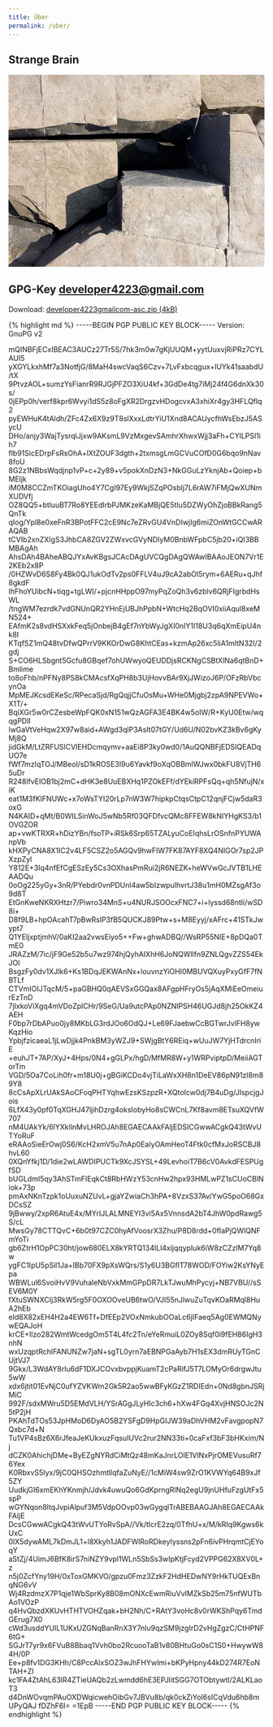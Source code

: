 ```yaml
---
title: Über
permalink: /uber/
---
```


## Strange Brain

![image](/assets/images/avanimation.gif)

## GPG-Key [developer4223@gmail.com](developer4223@gmail.com)

Download: [developer4223gmailcom-asc.zip (4kB)](/assets/developer4223gmailcom-asc.zip)

{% highlight md %}
-----BEGIN PGP PUBLIC KEY BLOCK-----
Version: GnuPG v2

mQINBFjECxIBEAC3AUCz27Tr5S/7hk3m0w7gKjUUQM+yytUuxvjRiPRz7CYLAUI5
yXGYLkxhMf7a3NotfjG/8MaH4swcVaqS6Czv+7LvFxbcqgux+lUYk41saabdU/tX
9PtvzAOL+sumzYsFianrR9RJGjPFZO3XiU4kf+3GdDe4tg7iMj24f4G6dnXk30s/
0jEPp0h/verf8kpr6Wvyi1dS5z8oFgXR2DrgzvHDogcvxA3xhiXr4gy3HFLQflq2
pyEWHuK4tAldh/ZFc4Zx6X9z9T8slXxxLdtrYiU1Xnd8ACAUycfhWsEbzJ5ASycU
DHo/anjy3WajTysrqlJjxw9AKsmL9VzMxgevSAmhrXhwxWjj3aFh+CYlLPSl1ih7
flb91SicEDrpFsRsOhA+lXtZOUF3dgth+2txmsgLmGCVuCOfD0G6bqo9nNav8foU
8G2z1NBbsWqdjnp1vP+c+2y89+v5pokXnDzN3+NkGGuLzYknjAb+Qoiep+bMEljk
iM0M8CCZmTKOiagUho4Y7CgI97Ey9WkjSZqPOsblj7L6rAW7iFMjQwXUNmXUDVfj
OZ8QQ5+btluuBT7Ro8YEEdIrbPJMKzeKaMBjQE5tIu5DZWyOhZjoBBkRang5QnTk
qIog/Ypl8e0xeFnR3BPotFFC2cE9Nc7eZRvGU4VnDIwjIg6miZOnWtGCCwARAQAB
tCVIb2xnZXIgS3JhbCA8ZGV2ZWxvcGVyNDIyM0BnbWFpbC5jb20+iQI3BBMBAgAh
AhsDAh4BAheABQJYxAvKBgsJCAcDAgUVCQgDAgQWAwIBAAoJEON7Vr1E2KEb2x8P
/0HZWvD6S8Fy4Bk0QJ1ukOdTv2ps0FFLV4uJ9cA2abOI5rym+6AERu+qJhf8gkdF
IhFhoYUibcN+tiqg+tgLWI/+pjcnHHppO97myPqZoQh3v6zblv6QRjFIgrbdHsWL
/tngWM7ezrdk7vdGNUnQR2YHnEjUBJhPpbN+WtcHq2BqOVI0xiiAqul8xeMN524+
EAfmK2s8vdHSXxkFeq5jOnbejB4gEf7nYbWyJgXI0nIY1I18U3q6qXmEipU4nk8I
KTqfSZ1mQ48tvDfwQPrrV9KKOrDwG8KhtCEas+kzmAp26xc5liA1mItN32I/2gdj
S+CO6HLSbgnt5Gcfu8GBqef7ohUWwyoQEUDDjsRCKNgCSBtXlNa6qtBnD+Bmlime
to8oFhb/nPFNy8PS8kCMAcsfXqPH8b3UjHovvBAr9XjJWizoJ6P/OFzRbVbcynOa
MpMEJKcsdEKeSc/RPecaSjd/RgQqjjCfuOsMu+WHe0Mjgbj2zpA9NPEVWo+X1T/+
BqiXGr5w0rCZesbeWpFQK0xN151wQzAGFA3E4BK4w5oIW/R+KyU0Etw/wqqgPDlI
lwGaVtVeHqw2X97w8aid+AWgd3qlP3AsIt07tGY/Ud6U/N02bvKZ3kBv6gKyMj8Q
jidGkM/LtZRFUSlCVIEHDcmqymv+aaEi8P3ky0wd0/1AuQQNBFjEDSIQEADqUO7e
fWf7mzIqTOJ/MBeol/sD1kROSE3I9u6Yavkf9oXqOBBmlWJwx0bkFU8VjTH65uDr
R248lfvEIOB1bj2mC+dHK3e8UuEBXHq1PZOkEFf/dYEkiRPFsQq+qh5NfujN/xiK
eat1M3fKIFNUWc+x7oWsTYI20rLp7nW3W7hipkpCtqsCtpC12qnjFCjw5daR3oxG
N4KAID+qMt/B0WILSinWoJ5wNb5Rf03QFDfvcQMc8FFEW8kNIYHgKS3/b1OVGZOR
ap+vwKTRXR+hDizYBn/fsoTP+iRSk6Srp65TZALyuCoEIqhsLrOSnfnPYUWAnpVb
kHXPyCNA8X1IC2v4LF5CSZ2o5AGQv9hwFIW7FK87AYF8XQ4NIGOr7sp2JPXzpZyl
Y812E+3Iq4nfEfCgESzEy5Cs3OXhasPmRui2jR6NEZK+heWVwGcJVTB1LHEAADQu
0oOg225yGy+3nR/PYebdr0vnPDUnl4aw5bIzwpuIhvrtJ38u1mH0MZsgAf3o9d8T
EtGnKweNKRXHtzr7/Piwro34MnS+u4NURJSOOcxFNC7+i+lyssd68ntli/wSD8i+
D8f9LB+hpOAcahT7pBwRslP3fB5QUCKJ89Ptw+s+M8Eyyj/xAFrc+41STkJwypt7
Q1YEIjxptjmhV/0aKI2aa2vwsEiyo5++Fw+ghwADBQ//WsRP55NIE+8pDQa0TmE0
JRAZzM/7ic/jF9Ge52b5u7wz974hjQyhAIXhH6JoNQWllfn9ZNLQgvZZS54EkJOl
BsgzFy0dv1XJlk6+Ks1BDqJEKWAnNx+louvnzYiOHI0MBUVQXuyPxyGfF7fNBTLf
CTVmIOIJTqcM/5+paGBHQ0qAEVSxGGQax8AFgpHFryOs5jAqXMiEeOmeiurEzTnD
7jIxkoViXgq4mVDoZplCHr/9SeG/Ua9utcPAp0NZNlPSH46UGJd8jh25OkKZ4AEH
F0bp7rDbAPuo0jy8MKbLG3rdJOo6OdQJ+Le69FJaebwCcBGTwrJvlFH8ywKqzHio
YpbjfzicaeaL1jLwDjjk4PnkBM3yWZJ9+SWjgBtY6REiq+wUuJW7YjHTdrcnIriE
+euhJT+7AP/XyJ+4Hps/0N4+gGLPx/hgD/MfMR8W+y1WRPviptpD/MeiiAGTorTm
VGD/5Oa7CoLih0fr+m18U0j+gBGiKCDo4vjTiLaWxXH8n1DeEV86pN91zl8m89Y8
8cCsApXLrUAkSAoCFoqPHTYqhwEzsKSzpzR+XQtoIcw0dj7B4uDg/JIspcjgJois
6LfX43y0pf0TqXGHJ47ljihDzrg4oksIobyHo8sCWCnL7Kf8avm8ETsuXQVfW707
nM4UAkYk/6lYXkllnMvLHROJAh8EGAECAAkFAljEDSICGwwACgkQ43tWvUTYoRuF
eRAAoSieErOwj0S6/KcH2xmV5u7nAp0EaIyOAmHeoT4Ftk0cfMxJoRSCBJ8hvL60
0XQnYfkj1D/1die2wLAWDIPUCTk9XcJSYSL+49LevhoiT7B6cV0AvkdFESPUgfSD
bUGLdmI5qy3AhSTmFIEqkCt8RbHWzY53cnHw2hpx93HMLwPZ1sCUoCBlNiok+73p
pmAxNKnTzpk1oUuxuNZUvL+gjaYZwiaCh3hPA+8VzxS37Av/YwG5poO68GxDCsSZ
9jBwwy/2xpR6AtuE4x/MYrIJLALMNEYI3vi5Ax5VnnsdA2bT4JhW0pdRawg5S/cL
MwsGy78CTTQvC+6b0t97CZC0hyAfVoosrX3Zhu/P8D8rdd+0fIaPjQWlQNFmYoTi
gb6ZtrH1OpPC30ht/jow680ELX8kYRTQ134ILl4xijqqypIuk6iW8zCZzlM7Yq8w
ygFC1IpU5pSil1Ja+IBb70FX9pXsWQrs/S1y6U3BGfIT78WOD/FOYiw2KsYNyEpa
WBWLul6SvoiHvV9VuhaleNbVxkMmGPpDR7LkTJwuMhPycyj+NB7VBU//sSEV6M0Y
fXtuSWNXCIj3RkW5rg5F0OXOOveUB6twO/VJI55nJlwuZuTqvKOaRMql8HuA2hEb
eId8X82xEH4H2a4EW6Tf+DfEEp2VOxNmkubOOaLc6jIFaeq5Ag0EWMQNywEQAJoH
krCE+Ilzo282WmtWcedgOm5T4L4fc2Tn/eYeRmuiL0ZOy8Sqf0i9fEH86IgH3nhN
wxUzqptRchlFANUNZw7jaN+sgTL0yrn7aEBNPGaAyb7H1sEX3dmRUyTGnCUjtVJ7
9Gkx/L3WdAY8rlu6dF1DXJCOvxbvppjKuamT2cPaRifJ5T7LOMyOr6drgwJtu5wW
xdx6jtit01EvNjC0ufYZVKWm2Gk5R2ao5wwBFyKGzZ1RDIEdn+0Nd8gbnJSRjMiC
992F/sdxMWru5D5EMdVLH/YSrAGgJLyHIc3ch6+hXw4FGq4XvjHNSOJc2N5tP2jH
PKAhTdTOs53JpHMoD6DyAO5B2YSFgD9HpGIJW39aDhVHM2vFavgpopN7Qxbc7d+N
Tu1VP4sBz6X6rJfeaJeKUkxuzFqsuIUVc2rur2NN33ti+0caFxf3bF3bHKxim/Nj
dCZK0AhichjDMe+ByEZgNYRdCiMtQz48mKaJnrLOlE1VlNxPjrOMEVusuRf76Yex
K0RbxvS5Iyx/9jC0QHSOzhmtllqfaZuNyE//1cMiW4sw9ZrO1KVWYq64B9xJf5ZY
UudkjGI6xmEKhYKnmjh/Jdvk4uwuQo6GdKprngRlNq2egU9jnUHfuFzgUtFx5spP
wGYNqon8ltqJvpiAlpuf3M5VdpOOvp03wGygqlTrABEBAAGJAh8EGAECAAkFAljE
DcsCGwwACgkQ43tWvUTYoRvSpA//Vk/tlcrE2zq/0TfhU+x/M/kRIq9Kgws6kUxC
0lX5dywAML7kDmJL1+l8Xkyh1JADFWlRoRDkeyIyssns2pFn6ivPHrqmtCjEYoqY
aStZj/4UimJ6BfK8irS7niNZY9vpl1WLn5SbSs3wIpKtjFcyd2VPPG62X8XV0L+z
n5j0ZcfYny19H/0xToxGMKVO/gpzu0Fmz3ZzkF2HdHEDwNY9rHkTUQExBnqNG6vV
Wj4RzdmzX7P1qje1WbSprKy8B08mONXcEwmRiuVvIMZkSb25m75nfWUTbAo1VOzP
q4HvQbzdXKUvHTHTVOHZqak+bH2Nh/C+RAtY3voHc8v0rWKShPqy6TmdGErug7X0
cWd3usddYUIL1UKxUZGNqBanRnX3Y7nIu9qzSM9jzgIrD2vHgZgzC/CtHPNF6tG+
SGJrT7yr9x6FVuB8Bbaq1Vvh0bo2RcuooTaB1v80BHtuGo0sC1S0+HwywW84H/0P
Ee+p8fv1DG3KHh/C8PccAIxSOZ3wJhFHYwlmi+bKPyHpny44kD274R7EoNTAH+ZI
kc1FA4ZtAhL63lR4ZTieUAQb2zLwmdd6hE3EPJIitSGG7OTObtywtl/2ALKLaoT3
d4DnWOvqmPAuOXDWqicwehOibGv7JBVu8b/qk0ckZiYoI6sICqVdu6hb8mUPyQAJ
fDZhF6I=
=1EpB
-----END PGP PUBLIC KEY BLOCK-----
{% endhighlight %}